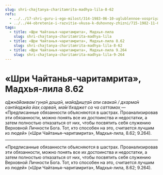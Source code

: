 ```yaml
---
slug: shri-chajtanya-charitamrita-madhya-lila-8-62
refs:
  - ../../17-shri-guru-i-ego-milost/314-1983-06-10-uglublennoe-vospriyatie-guru-tattvy.md
  - ../../44-obretenie-i-razvitie-vkusa-k-duhovnoy-zhizni/715-1982-11-03-a-b1-borba-s-majej-madhyama-adhikari-i-borba-v-lile-uttama-adhikari.md
tags:
  - title: «Шри Чайтанья-чаритамрита», Мадхья-лила
    slug: shri-chajtanya-charitamrita-madhya-lila
  - title: «Шри Чайтанья-чаритамрита», Мадхья-лила 8.62
    slug: shri-chajtanya-charitamrita-madhya-lila-8-62
  - title: «Шри Чайтанья-чаритамрита», Мадхья-лила 9.264
    slug: shri-chajtanya-charitamrita-madhya-lila-9-264
---
```


# «Шри Чайтанья-чаритамрита», Мадхья-лила 8.62

*а̄джн̃а̄йаивам̇ гун̣а̄н дош̣а̄н, майа̄диш̣т̣а̄н апи свака̄н / дхарма̄н сантйаджйа йах̣ сарва̄н, ма̄м̇ бхаджет са ча саттамах̣* — «Предписанные обязанности объясняются в шастрах. Проанализировав эти обязанности, можно понять все их достоинства и недостатки, а затем полностью отказаться от них, чтобы посвятить себя служению Верховной Личности Бога. Тот, кто способен на это, считается лучшим из людей» («Шри Чайтанья-чаритамрита», Мадхья-лила, 8.62; 9.264).

---

«Предписанные обязанности объясняются в шастрах. Проанализировав эти обязанности, можно понять все их достоинства и недостатки, а затем полностью отказаться от них, чтобы посвятить себя служению Верховной Личности Бога. Тот, кто способен на это, считается лучшим из людей» («Шри Чайтанья-чаритамрита», Мадхья-лила, 8.62; 9.264).

